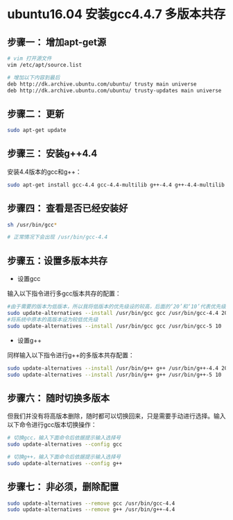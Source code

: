 # ubuntu16.04 安装gcc4.4.7  多版本共存

## 步骤一： 增加apt-get源

```sh
# vim 打开源文件
vim /etc/apt/source.list

# 增加以下内容到最后
deb http://dk.archive.ubuntu.com/ubuntu/ trusty main universe
deb http://dk.archive.ubuntu.com/ubuntu/ trusty-updates main universe
```

## 步骤二： 更新

```sh
sudo apt-get update
```

## 步骤三： 安装g++4.4

安装4.4版本的gcc和g++：

```sh
sudo apt-get install gcc-4.4 gcc-4.4-multilib g++-4.4 g++-4.4-multilib
```

## 步骤四： 查看是否已经安装好

```sh
sh /usr/bin/gcc*

# 正常情况下会出现 /usr/bin/gcc-4.4
```

## 步骤五：设置多版本共存

- 设置gcc

输入以下指令进行多gcc版本共存的配置：

```sh
#由于需要的版本为低版本，所以我将低版本的优先级设的较高，后面的‘20’和‘10’代表优先级，他们只有相对大小，没有绝对的规定
sudo update-alternatives --install /usr/bin/gcc gcc /usr/bin/gcc-4.4 20
#将系统中原本的高版本设为较低优先级
sudo update-alternatives --install /usr/bin/gcc gcc /usr/bin/gcc-5 10
```

- 设置g++

同样输入以下指令进行g++的多版本共存配置：

```sh
sudo update-alternatives --install /usr/bin/g++ g++ /usr/bin/g++-4.4 20
sudo update-alternatives --install /usr/bin/g++ g++ /usr/bin/g++-5 10
```

## 步骤六： 随时切换多版本

但我们并没有将高版本删除，随时都可以切换回来，只是需要手动进行选择。输入以下命令进行gcc版本切换操作：

```sh
# 切换gcc，输入下面命令后依据提示输入选择号
sudo update-alternatives --config gcc

# 切换g++，输入下面命令后依据提示输入选择号
sudo update-alternatives --config g++
```

## 步骤七： 非必须，删除配置

```sh
sudo update-alternatives --remove gcc /usr/bin/gcc-4.4
sudo update-alternatives --remove g++ /usr/bin/g++-4.4
```
